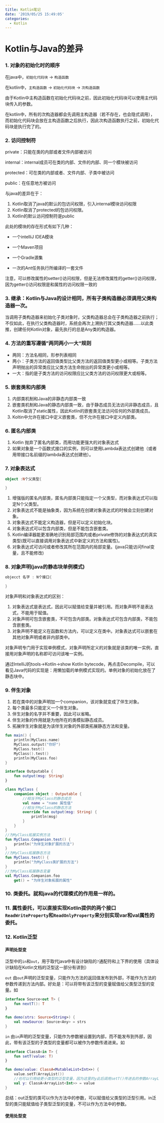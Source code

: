 ```yaml
---
title: Kotlin笔记
date: '2019/05/25 15:49:05'
categories:
  - Kotlin
---
```


# Kotlin与Java的差异

### 1. 对象的初始化时的顺序

   在java中，`初始化代码块` -> `构造函数`

   在kotlin中，`主构造函数` -> `初始化代码块` -> `次构造函数`

   由于Kotlin中主构造函数在初始化代码块之前，因此初始化代码块可以使用主代码块传入的参数。

   在kotlin中，所有的次构造器都会先调用主构造器（若不存在，也会隐式调用），而初始化代码块会放在主构造函数之后执行，因此次构造函数执行之前，初始化代码块是执行完了的。

### 2. 访问控制符

   private：只能在类的内部或者文件内部被访问

   internal：internal成员可在类的内部、文件的内部、同一个模块被访问

   protected：可在类的内部或者、文件内部、子类中被访问

   public：在任意地方被访问

   与java的差异在于：

   1. Kotlin取消了java的默认的包访问权限，引入internal模块访问权限
   2. Kotlin取消了protected的包访问权限。
   3. Kotlin的默认访问控制符是public

   此处的模块的存在形式有如下几种：

   * 一个intelliJ IDEA模块

   * 一个Maven项目

   * 一个Gradle源集

   * 一次<kotlinc>的Ant任务执行所编译的一套文件

   

   注意，可以修改属性的setter()访问权限，但是无法修改属性的getter()访问权限，因为getter()访问权限是和属性的访问权限一致的

### 3. 继承：Kotlin与Java的设计相同，所有子类构造器必须调用父类构造器一次。

   当调用子类构造器来初始化子类对象时，父类构造器总会在子类构造器之前执行；不仅如此，在执行父类构造器时，系统会再次上溯执行其父类构造器......以此类推，创建任何Kotlin对象，最先执行的总是Any类的构造器。

### 4. 方法的重写遵循”两同两小一大“规则

   * 两同：方法名相同，形参列表相同
   * 两小：子类方法的返回值类型比父类方法的返回值类型更小或相等。子类方法声明抛出的异常类应比父类方法生命抛出的异常类更小或相等。
   * 一大：指的是子类方法的访问权限应比父类方法的访问权限更大或相等。

### 5. 嵌套类和内部类

   1. 内部类机制和Java的非静态内部类一致
   2. 嵌套类机制和Java的静态内部类一致，由于静态成员无法访问非静态成员，且Kotlin取消了static属性，因此Kotlin的嵌套类无法访问任何的外部类成员。
   3. Koltin中允许在接口中定义嵌套类，但不允许在接口中定义内部类。

### 6. 匿名内部类

   1. Kotlin 抛弃了匿名内部类，而用功能更强大的对象表达式
   2. 如果对象是一个函数式接口的实例，则可以使用Lambda表达式创建他（或者用带接口名前缀的lambda表达式创建他）。

### 7. 对象表达式

   ``` kotlin
   object :N个父类型{
       
   }
   ```

   1. 增强版的匿名内部类，匿名内部类只能指定一个父类型，而对象表达式可以指定N个父类型。
   2. 对象表达式不能是抽象类，因为系统在创建对象表达式的时候会立刻创建对象。
   3. 对象表达式不能定义构造器，但是可以定义初始化块。
   4. 对象表达式可以包含内部类，但是不能包含嵌套类。
   5. Kotlin编译器能更准确地识别局部范围内或者private修饰的对象表达式的真实类型(既可以直接调用对象表达式中新定义的方法和属性)。
   6. 对象表达式可访问或者修改其所在范围内的局部变量。(java只能访问final变量，且不能修改)

### 8. 对象声明(java的静态块单例模式)

   ``` kotlin
   objecct 名字 : N个接口{
       
   }
   ```

   对象声明和对象表达式的区别：

   1. 对象表达式是表达式，因此可以赋值给变量并被引用。而对象声明不是表达式，不能用于赋值。
   2. 对象声明可包含嵌套类，不可包含内部类。对象表达式可包含内部类，不能包含嵌套类。
   3. 对象声明不能定义在函数和方法内，可以定义在类中。对象表达式可以嵌套在其他对象声明或者非内部类中。 

   对象声明专门用于实现单例模式，对象声明所定义的对象就是该类的唯一实例，直接用对象声明的名称即可访问该唯一实例。

   通过IntelliJ的tools->Kotlin->show Kotlin bytecode，再点击Decompile，可以看见Java代码的实现是：用懒加载的单例模式实现的。单例对象的初始化放在了静态块中。

### 9. 伴生对象
   1. 若在类中的对象声明加一个companion，该对象就变成了伴生对象。
   2. 每个类最多只能定义一个伴生对象。
   3. 伴生对象的名字并不重要，因此可以省略。
   4. 伴生对象的作用就是为他所在的类模拟静态成员。
   5. 拓展伴生对象就是为该伴生对象的外部类拓展静态方法和变量。

   ``` kotlin
   fun main() {
       println(MyClass.name)
       MyClass.output("你好")
       MyClass.test()
       MyClass().test()
       println(MyClass.foo)
   }
   
   interface Outputable {
       fun output(msg: String)
   }
   
   class MyClass {
       companion object : Outputable {
           //相当于MyClass的静态成员
           val name = "name 属性值"
           //相当于MyClass的静态方法
           override fun output(msg: String) {
               println(msg)
           }
       }
   }
   //为MyClass拓展实例方法
   fun MyClass.Companion.test() {
       println("为伴生对象扩展的方法")
   }
   //为MyClass拓展静态方法
   fun MyClass.test() {
       println("为MyClass类扩展的方法")
   }
   //为MyClass拓展静态变量
   val MyClass.Companion.foo
       get() = "为伴生对象拓展的属性"
   ```

### 10. 类委托。就和java的代理模式的作用是一样的。

### 11. 属性委托，可以直接实现Kotlin提供的两个接口`ReadWriteProperty`和`ReadOnlyProperty`来分别实现var和val属性的委托。

### 12. Kotlin泛型

#### 声明处型变

泛型中的`in`和`out`，用于取代java中有设计缺陷的`?`通配符和上下界的使用（具体设计缺陷在Kotlin文档的泛型这一部分有讲到）

`out`	由`out`声明的泛型变量，只能作为方法的返回值发布到外部，不能作为方法的参数传递到方法内部。好处是：可以将带有该泛型的变量赋值给父类型泛型的变量。如

``` kotlin
interface Source<out T> {
    fun nextT(): T
}

fun demo(strs: Source<String>) {
    val newSource: Source<Any> = strs
}
```

`in`		由`in`声明的泛型变量，只能作为参数被设置到内部，而不能发布到外部，因此，带有该泛型的子类型的变量都可以被作为参数传递进来。如

``` kotlin
interface ClassA<in T> {
    fun setT(value: T)
}

fun demo(value: ClassA<MutableList<Int>>) {
    value.setT(ArrayList())
	//也可以引用给更小类型的泛型变量，因为这里的y此后调用setT()传进去的参数ArrayList比MutableList类型更小
    val y: ClassA<ArrayList<Int>> = value
}
```

总结：out泛型的类可以作为方法中的参数，可以赋值给父类型的泛型引用。in泛型的类只能赋值给子类型泛型的变量，不可以作为方法中的参数。

#### 使用处型变





​    
                                                                                                                                                                                                                                                                                                                                                                                                                                                                                                                                                                                                                                                                                                                                                                                                                                                                                                                                                                                                                                                                                                                                                                                                                                                                                                                                                                                                                                                                                                                                                                                                                                                                                                                                                                                                                                                                                                                                                                                                                                                                                                                                                                                                                                                                                                                                                                                                                                                                                                                                                                                                                                                                                                                                                                                                                                                                                            